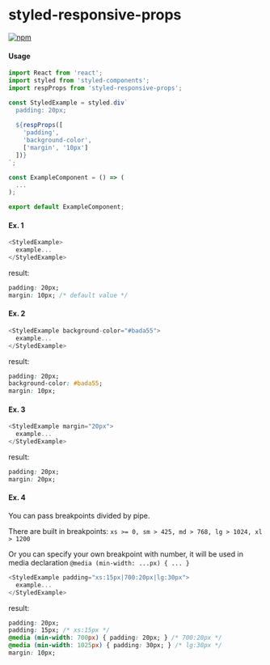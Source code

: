 # styled-responsive-props

[![npm](https://img.shields.io/badge/dependencies-none-brightgreen.svg)]()

#### Usage
```js
import React from 'react';
import styled from 'styled-components';
import respProps from 'styled-responsive-props';

const StyledExample = styled.div`
  padding: 20px;
  
  ${respProps([
    'padding',
    'background-color',
    ['margin', '10px']
  ])}
`;

const ExampleComponent = () => (
  ...
);

export default ExampleComponent;
```

#### Ex. 1
```js
<StyledExample>
  example...
</StyledExample>
```
result:
```css
padding: 20px;
margin: 10px; /* default value */
```

#### Ex. 2
```js
<StyledExample background-color="#bada55">
  example...
</StyledExample>
```
result:
```css
padding: 20px;
background-color: #bada55;
margin: 10px;
```

#### Ex. 3
```js
<StyledExample margin="20px">
  example...
</StyledExample>
```
result:
```css
padding: 20px;
margin: 20px;
```

#### Ex. 4
You can pass breakpoints divided by pipe.

There are built in breakpoints:
`xs >= 0, sm > 425, md > 768, lg > 1024, xl > 1200`

Or you can specify your own breakpoint with number, it will be used in media declaration 
`@media (min-width: ...px) { ... }`
```js
<StyledExample padding="xs:15px|700:20px|lg:30px">
  example...
</StyledExample>
```
result:
```css
padding: 20px;
padding: 15px; /* xs:15px */
@media (min-width: 700px) { padding: 20px; } /* 700:20px */
@media (min-width: 1025px) { padding: 30px; } /* lg:30px */
margin: 10px;
```
